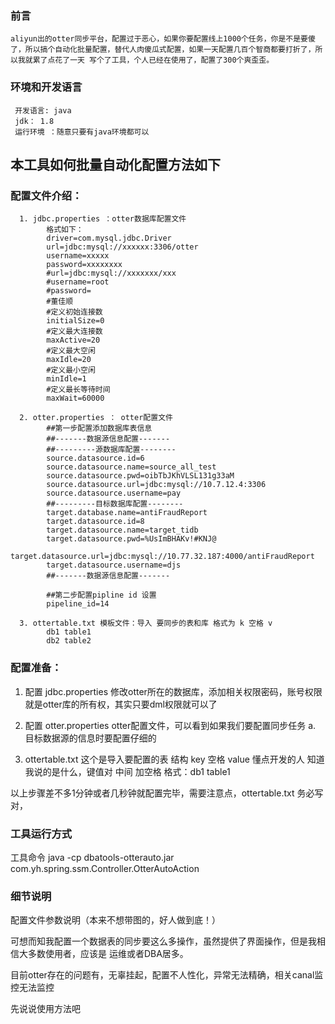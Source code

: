 ### 前言
    aliyun出的otter同步平台，配置过于恶心，如果你要配置线上1000个任务，你是不是要傻了，所以搞个自动化批量配置，替代人肉傻瓜式配置，如果一天配置几百个智商都要打折了，所以我就累了点花了一天 写个了工具，个人已经在使用了，配置了300个爽歪歪。
 ### 环境和开发语言
     开发语言: java
     jdk： 1.8
     运行环境 ：随意只要有java环境都可以
本工具如何批量自动化配置方法如下
-----
### 配置文件介绍：

      1. jdbc.properties ：otter数据库配置文件
            格式如下：
            driver=com.mysql.jdbc.Driver
            url=jdbc:mysql://xxxxxx:3306/otter
            username=xxxxx
            password=xxxxxxxx
            #url=jdbc:mysql://xxxxxxx/xxx
            #username=root
            #password=
            #董佳顺
            #定义初始连接数
            initialSize=0
            #定义最大连接数
            maxActive=20
            #定义最大空闲
            maxIdle=20
            #定义最小空闲
            minIdle=1
            #定义最长等待时间
            maxWait=60000

      2. otter.properties ： otter配置文件
            ##第一步配置添加数据库表信息
            ##-------数据源信息配置-------
            ##---------源数据库配置--------
            source.datasource.id=6
            source.datasource.name=source_all_test
            source.datasource.pwd=oibTbJKhVLSL131g33aM
            source.datasource.url=jdbc:mysql://10.7.12.4:3306
            source.datasource.username=pay
            ##---------目标数据库配置--------
            target.database.name=antiFraudReport
            target.datasource.id=8
            target.datasource.name=target_tidb
            target.datasource.pwd=%UsImBHAKv!#KNJ@
            target.datasource.url=jdbc:mysql://10.77.32.187:4000/antiFraudReport
            target.datasource.username=djs
            ##-------数据源信息配置-------
            
            ##第二步配置pipline id 设置
            pipeline_id=14

      3. ottertable.txt 模板文件：导入 要同步的表和库 格式为 k 空格 v 
            db1 table1
            db2 table2
            
### 配置准备：

1.  配置 jdbc.properties 修改otter所在的数据库，添加相关权限密码，账号权限就是otter库的所有权，其实只要dml权限就可以了

2.  配置 otter.properties otter配置文件，可以看到如果我们要配置同步任务
    a.  目标数据源的信息时要配置仔细的
             
3.  ottertable.txt 这个是导入要配置的表 结构 key 空格 value 懂点开发的人 知道我说的是什么，键值对 中间 加空格
    格式：db1 table1
    
以上步骤差不多1分钟或者几秒钟就配置完毕，需要注意点，ottertable.txt 务必写对，
### 工具运行方式
工具命令
	java -cp dbatools-otterauto.jar com.yh.spring.ssm.Controller.OtterAutoAction

### 细节说明
配置文件参数说明（本来不想带图的，好人做到底！）

可想而知我配置一个数据表的同步要这么多操作，虽然提供了界面操作，但是我相信大多数使用者，应该是 运维或者DBA居多。

目前otter存在的问题有，无辜挂起，配置不人性化，异常无法精确，相关canal监控无法监控

先说说使用方法吧
